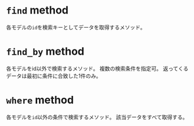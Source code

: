 # `find` method
各モデルの`id`を検索キーとしてデータを取得するメソッド。
# `find_by` method
各モデルをid以外で検索するメソッド。
複数の検索条件を指定可。
返ってくるデータは最初に条件に合致した1件のみ。
# `where` method
各モデルを`id`以外の条件で検索するメソッド。
該当データをすべて取得する。